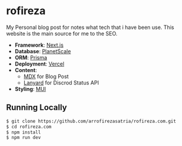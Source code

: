 
# rofireza

My Personal blog post for notes what tech that i have been use. This website is the main source for me to the SEO.

- **Framework**: [Next.js](https://nextjs.org/)
- **Database**: [PlanetScale](https://planetscale.com)
- **ORM**: [Prisma](https://prisma.io/)
- **Deployment**: [Vercel](https://vercel.com)
- **Content**: 
  - [MDX](https://mdxjs.com/) for Blog Post
  - [Lanyard](https://discord.gg/MMCHfwfVPG) for Discrod Status API
- **Styling**: [MUI](https://tailwindcss.com/)





## Running Locally

```bash
$ git clone https://github.com/arrofirezasatria/rofireza.com.git
$ cd rofireza.com
$ npm install
$ npm run dev
```
